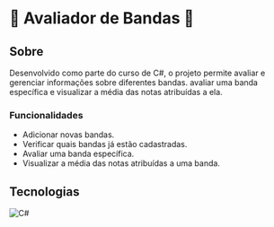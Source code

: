 # 🎸 Avaliador de Bandas 🤘

## Sobre
Desenvolvido como parte do curso de C#, o projeto permite avaliar e gerenciar informações sobre diferentes bandas.  avaliar uma banda específica e visualizar a média das notas atribuídas a ela.
### Funcionalidades
- Adicionar novas bandas.
- Verificar quais bandas já estão cadastradas.
- Avaliar uma banda específica.
- Visualizar a média das notas atribuídas a uma banda.

## Tecnologias
![C#](https://img.shields.io/badge/C%23-239120?style=for-the-badge&logo=c-sharp&logoColor=white)


